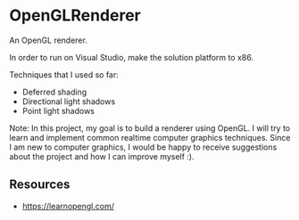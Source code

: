 # OpenGLRenderer
An OpenGL renderer.

In order to run on Visual Studio, make the solution platform to x86.

Techniques that I used so far:
- Deferred shading
- Directional light shadows
- Point light shadows

Note:
In this project, my goal is to build a renderer using OpenGL. I will try to learn and implement common realtime computer graphics techniques.
Since I am new to computer graphics, I would be happy to receive suggestions about the project and how I can improve myself :).

## Resources
- https://learnopengl.com/
